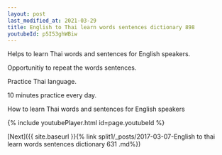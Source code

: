 ```yaml
---
layout: post
last_modified_at: 2021-03-29
title: English to Thai learn words sentences dictionary 898 
youtubeId: p5I53ghWBiw
---
```

 
 
Helps to learn Thai words and sentences for English speakers.

Opportunitiy to repeat the words sentences. 

Practice Thai language. 
 
10 minutes practice every day. 
 
How to learn Thai words and sentences for English speakers 
 
{% include youtubePlayer.html id=page.youtubeId %}
 
 
[Next]({{ site.baseurl }}{% link  split1/_posts/2017-03-07-English to thai learn words sentences dictionary 631 .md%})
 
